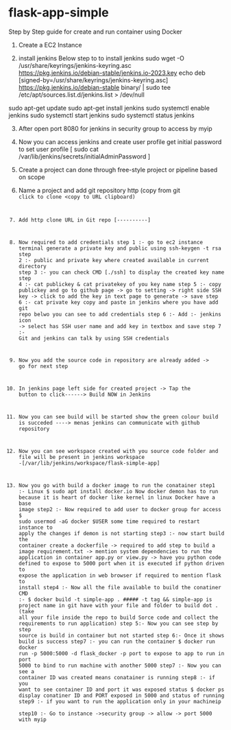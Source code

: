 # flask-app-simple

Step by Step guide for create and run container using Docker 

 
1. Create a EC2 Instance 

2. install jenkins 
Below step to to install jenkins
sudo wget -O /usr/share/keyrings/jenkins-keyring.asc \
  https://pkg.jenkins.io/debian-stable/jenkins.io-2023.key
echo deb [signed-by=/usr/share/keyrings/jenkins-keyring.asc] \
  https://pkg.jenkins.io/debian-stable binary/ | sudo tee \
  /etc/apt/sources.list.d/jenkins.list > /dev/null

sudo apt-get update
sudo apt-get install jenkins
sudo systemctl enable jenkins
sudo systemctl start jenkins
sudo systemctl status jenkins

3. After open port 8080 for jenkins in security group to access by myip
4. Now you can access jenkins and create user profile
    get initial password to set user profile  [ sudo cat /var/lib/jenkins/secrets/initialAdminPassword ]   
4. Create a project can done through free-style project or pipeline based on scope 
5. Name a project and add git repository http (copy from git <code> click to clone <copy to URL clipboard)
6. Add http clone URL in Git repo [----------]
7. Now required to add credentials 
   step 1 :- go to ec2 instance terminal generate a private key and public using ssh-keygen -t rsa
   step 2 :- public and private key where created available in current directory
   step 3 :- you can check CMD [./ssh]  to display the created key name
   step 4 :- cat publickey & cat privatekey of you key name 
   step 5 :- copy publickey and go to github page -> go to setting -> right side SSH key -> click to add the key in text page to generate -> save
   step 6 :- cat private key copy and paste in jenkins where you have add git repo belwo you can see to add credentials 
   step 6 :- Add :- jenkins icon -> select has SSH user name and add key in textbox and save 
   step 7 :- Git and jenkins can talk by using SSH credentials
8. Now you add the source code in repository are already added -> go for next step
9. In jenkins page left side for created project -> Tap the button to click------> Build NOW in Jenkins 
10. Now you can see build will be started show the green colour build is succeded ----> menas jenkins can communicate with github repository 
11. Now you can see workspace created with you source code folder and file will be present in jenkins workspace -[/var/lib/jenkins/workspace/flask-simple-app]

12. Now you go with build a docker image to run the conatainer 
     step1 :- Linux 
               $ sudo apt install docker.io
                Now docker demon has to run because it is heart of docker like kernel in linux
                Docker have a base image 
   step2 :- Now required to add user to docker group for access
              $ sudo usermod -aG docker $USER
        some time required to restart instance to apply the changes if demon is not starting
   step3 :- now start build the container 
         create a dockerfile -> required to add step to build a image 
         requirement.txt -> mention system dependencies to run the application in container
          app.py or view.py -> have you python code defined to expose to 5000 port when it is executed
          if python driven to expose the application in web browser if required to mention flask to install 
   step4 :- Now all the file available to build the conatiner
           CMD :- $ docker build -t simple-app .          ##### -t tag  && simple-app is project name in git have with your file and folder to build 
dot . (take all your file inside the repo to build Sorce code and collect the requirements to run application)
  step 5:- Now you can see step by step source is build in container but not started
  step 6:- Once it shows build is success
  step7 :- you can run the container      $ docker run docker run -p 5000:5000 -d flask_docker       -p port to expose to app to run in port 5000 to bind to run machine with another 5000
   step7 :- Now you can see a container ID was created means conatainer is running 
   step8 :- if you want to see container ID and port it was exposed status
         $ docker ps 
display conatiner ID and PORT exposed in 5000 and status of running
   step9 :- if you want to run the application only in your machineip   
   step10 :- Go to instance ->security group -> allow -> port 5000 with myip




